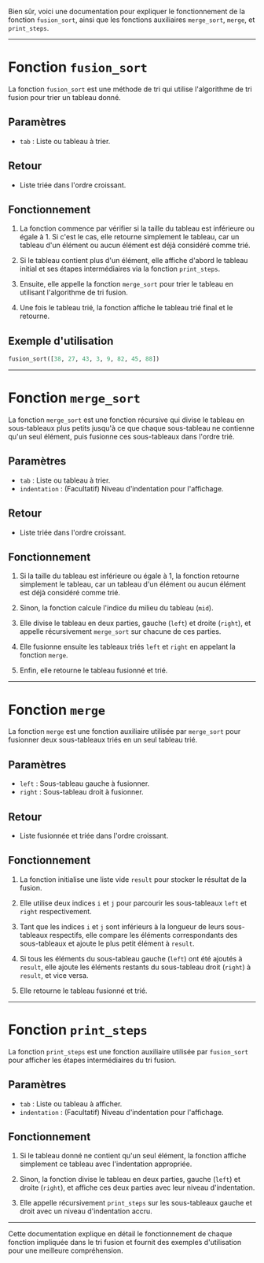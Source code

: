 Bien sûr, voici une documentation pour expliquer le fonctionnement de la fonction `fusion_sort`, ainsi que les fonctions auxiliaires `merge_sort`, `merge`, et `print_steps`.

---

# Fonction `fusion_sort` 

La fonction `fusion_sort` est une méthode de tri qui utilise l'algorithme de tri fusion pour trier un tableau donné.

## Paramètres
- `tab` : Liste ou tableau à trier.

## Retour
- Liste triée dans l'ordre croissant.

## Fonctionnement
1. La fonction commence par vérifier si la taille du tableau est inférieure ou égale à 1. Si c'est le cas, elle retourne simplement le tableau, car un tableau d'un élément ou aucun élément est déjà considéré comme trié.

2. Si le tableau contient plus d'un élément, elle affiche d'abord le tableau initial et ses étapes intermédiaires via la fonction `print_steps`.

3. Ensuite, elle appelle la fonction `merge_sort` pour trier le tableau en utilisant l'algorithme de tri fusion.

4. Une fois le tableau trié, la fonction affiche le tableau trié final et le retourne.

## Exemple d'utilisation
```python
fusion_sort([38, 27, 43, 3, 9, 82, 45, 88])
```

---

# Fonction `merge_sort`

La fonction `merge_sort` est une fonction récursive qui divise le tableau en sous-tableaux plus petits jusqu'à ce que chaque sous-tableau ne contienne qu'un seul élément, puis fusionne ces sous-tableaux dans l'ordre trié.

## Paramètres
- `tab` : Liste ou tableau à trier.
- `indentation` : (Facultatif) Niveau d'indentation pour l'affichage.

## Retour
- Liste triée dans l'ordre croissant.

## Fonctionnement
1. Si la taille du tableau est inférieure ou égale à 1, la fonction retourne simplement le tableau, car un tableau d'un élément ou aucun élément est déjà considéré comme trié.

2. Sinon, la fonction calcule l'indice du milieu du tableau (`mid`).

3. Elle divise le tableau en deux parties, gauche (`left`) et droite (`right`), et appelle récursivement `merge_sort` sur chacune de ces parties.

4. Elle fusionne ensuite les tableaux triés `left` et `right` en appelant la fonction `merge`.

5. Enfin, elle retourne le tableau fusionné et trié.

---

# Fonction `merge`

La fonction `merge` est une fonction auxiliaire utilisée par `merge_sort` pour fusionner deux sous-tableaux triés en un seul tableau trié.

## Paramètres
- `left` : Sous-tableau gauche à fusionner.
- `right` : Sous-tableau droit à fusionner.

## Retour
- Liste fusionnée et triée dans l'ordre croissant.

## Fonctionnement
1. La fonction initialise une liste vide `result` pour stocker le résultat de la fusion.

2. Elle utilise deux indices `i` et `j` pour parcourir les sous-tableaux `left` et `right` respectivement.

3. Tant que les indices `i` et `j` sont inférieurs à la longueur de leurs sous-tableaux respectifs, elle compare les éléments correspondants des sous-tableaux et ajoute le plus petit élément à `result`.

4. Si tous les éléments du sous-tableau gauche (`left`) ont été ajoutés à `result`, elle ajoute les éléments restants du sous-tableau droit (`right`) à `result`, et vice versa.

5. Elle retourne le tableau fusionné et trié.

---

# Fonction `print_steps`

La fonction `print_steps` est une fonction auxiliaire utilisée par `fusion_sort` pour afficher les étapes intermédiaires du tri fusion.

## Paramètres
- `tab` : Liste ou tableau à afficher.
- `indentation` : (Facultatif) Niveau d'indentation pour l'affichage.

## Fonctionnement
1. Si le tableau donné ne contient qu'un seul élément, la fonction affiche simplement ce tableau avec l'indentation appropriée.

2. Sinon, la fonction divise le tableau en deux parties, gauche (`left`) et droite (`right`), et affiche ces deux parties avec leur niveau d'indentation.

3. Elle appelle récursivement `print_steps` sur les sous-tableaux gauche et droit avec un niveau d'indentation accru.

--- 

Cette documentation explique en détail le fonctionnement de chaque fonction impliquée dans le tri fusion et fournit des exemples d'utilisation pour une meilleure compréhension.
